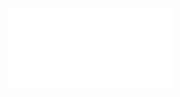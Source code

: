 ![](Notatki/Semestr%204/Algorytmy%20i%20złożoność%20obliczeniowa/Wykłady/Wykład%207/sdizo_2020_wyklad_8_9.pdf)